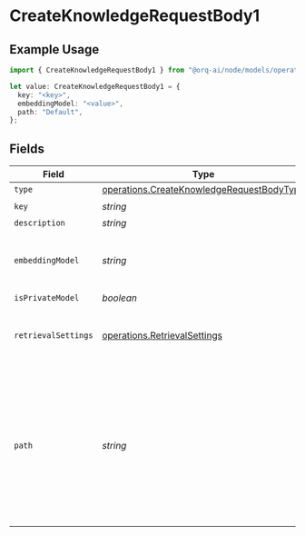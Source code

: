 # CreateKnowledgeRequestBody1

## Example Usage

```typescript
import { CreateKnowledgeRequestBody1 } from "@orq-ai/node/models/operations";

let value: CreateKnowledgeRequestBody1 = {
  key: "<key>",
  embeddingModel: "<value>",
  path: "Default",
};
```

## Fields

| Field                                                                                                                                                                                                                                                                                          | Type                                                                                                                                                                                                                                                                                           | Required                                                                                                                                                                                                                                                                                       | Description                                                                                                                                                                                                                                                                                    | Example                                                                                                                                                                                                                                                                                        |
| ---------------------------------------------------------------------------------------------------------------------------------------------------------------------------------------------------------------------------------------------------------------------------------------------- | ---------------------------------------------------------------------------------------------------------------------------------------------------------------------------------------------------------------------------------------------------------------------------------------------- | ---------------------------------------------------------------------------------------------------------------------------------------------------------------------------------------------------------------------------------------------------------------------------------------------- | ---------------------------------------------------------------------------------------------------------------------------------------------------------------------------------------------------------------------------------------------------------------------------------------------- | ---------------------------------------------------------------------------------------------------------------------------------------------------------------------------------------------------------------------------------------------------------------------------------------------- |
| `type`                                                                                                                                                                                                                                                                                         | [operations.CreateKnowledgeRequestBodyType](../../models/operations/createknowledgerequestbodytype.md)                                                                                                                                                                                         | :heavy_minus_sign:                                                                                                                                                                                                                                                                             | N/A                                                                                                                                                                                                                                                                                            |                                                                                                                                                                                                                                                                                                |
| `key`                                                                                                                                                                                                                                                                                          | *string*                                                                                                                                                                                                                                                                                       | :heavy_check_mark:                                                                                                                                                                                                                                                                             | N/A                                                                                                                                                                                                                                                                                            |                                                                                                                                                                                                                                                                                                |
| `description`                                                                                                                                                                                                                                                                                  | *string*                                                                                                                                                                                                                                                                                       | :heavy_minus_sign:                                                                                                                                                                                                                                                                             | N/A                                                                                                                                                                                                                                                                                            |                                                                                                                                                                                                                                                                                                |
| `embeddingModel`                                                                                                                                                                                                                                                                               | *string*                                                                                                                                                                                                                                                                                       | :heavy_check_mark:                                                                                                                                                                                                                                                                             | The embeddings model to use for the knowledge base. This model will be used to embed the chunks when they are added to the knowledge base.                                                                                                                                                     |                                                                                                                                                                                                                                                                                                |
| `isPrivateModel`                                                                                                                                                                                                                                                                               | *boolean*                                                                                                                                                                                                                                                                                      | :heavy_minus_sign:                                                                                                                                                                                                                                                                             | N/A                                                                                                                                                                                                                                                                                            |                                                                                                                                                                                                                                                                                                |
| `retrievalSettings`                                                                                                                                                                                                                                                                            | [operations.RetrievalSettings](../../models/operations/retrievalsettings.md)                                                                                                                                                                                                                   | :heavy_minus_sign:                                                                                                                                                                                                                                                                             | The retrieval settings for the knowledge base. If not provider, Hybrid Search will be used as a default query strategy.                                                                                                                                                                        |                                                                                                                                                                                                                                                                                                |
| `path`                                                                                                                                                                                                                                                                                         | *string*                                                                                                                                                                                                                                                                                       | :heavy_check_mark:                                                                                                                                                                                                                                                                             | Entity storage path in the format: `project/folder/subfolder/...`<br/><br/>The first element identifies the project, followed by nested folders (auto-created as needed).<br/><br/>With project-based API keys, the first element is treated as a folder name, as the project is predetermined by the API key. | Default                                                                                                                                                                                                                                                                                        |